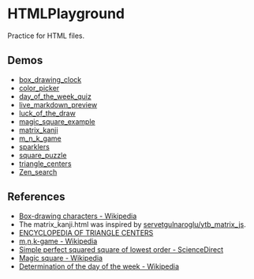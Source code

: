 # HTMLPlayground
Practice for HTML files.

## Demos
- [box_drawing_clock](https://tanakai0.github.io/HTMLPlayground/box_drawing_clock.html)
- [color_picker](https://tanakai0.github.io/HTMLPlayground/color_picker.html)
- [day_of_the_week_quiz](https://tanakai0.github.io/HTMLPlayground/day_of_the_week_quiz.html)
- [live_markdown_preview](https://tanakai0.github.io/HTMLPlayground/live_markdown_preview.html)
- [luck_of_the_draw](https://tanakai0.github.io/HTMLPlayground/luck_of_the_draw.html)
- [magic_square_example](https://tanakai0.github.io/HTMLPlayground/magic_square_example.html)
- [matrix_kanji](https://tanakai0.github.io/HTMLPlayground/matrix_kanji.html)
- [m_n_k_game](https://tanakai0.github.io/HTMLPlayground/m_n_k_game.html)
- [sparklers](https://tanakai0.github.io/HTMLPlayground/sparklers.html)
- [square_puzzle](https://tanakai0.github.io/HTMLPlayground/square_puzzle.html)
- [triangle_centers](https://tanakai0.github.io/HTMLPlayground/triangle_centers.html)
- [Zen_search](https://tanakai0.github.io/HTMLPlayground/Zen_search.html)

## References
- [Box\-drawing characters \- Wikipedia](https://en.wikipedia.org/wiki/Box-drawing_characters)
- The matrix_kanji.html was inspired by [servetgulnaroglu/ytb\_matrix\_js](https://github.com/servetgulnaroglu/ytb_matrix_js).
- [ENCYCLOPEDIA OF TRIANGLE CENTERS](https://faculty.evansville.edu/ck6/encyclopedia/ETC.html)
- [m,n,k\-game \- Wikipedia](https://en.wikipedia.org/wiki/M,n,k-game)
- [Simple perfect squared square of lowest order \- ScienceDirect](https://www.sciencedirect.com/science/article/pii/0095895678900412?via%3Dihub)
- [Magic square \- Wikipedia](https://en.wikipedia.org/wiki/Magic_square)
- [Determination of the day of the week \- Wikipedia](https://en.wikipedia.org/wiki/Determination_of_the_day_of_the_week)
